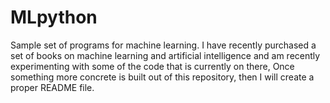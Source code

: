 # MLpython
Sample set of programs for machine learning. 
I have recently purchased a set of books on machine learning and artificial intelligence and am recently experimenting with some of the code that is currently on there, Once something more concrete is built out of this repository, then I will create a proper README file. 
